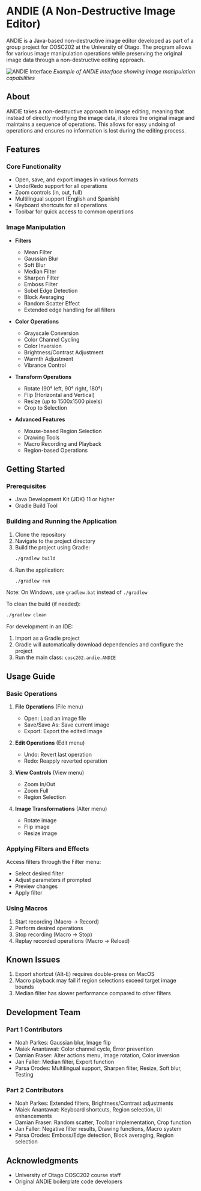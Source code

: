 # ANDIE (A Non-Destructive Image Editor)

ANDIE is a Java-based non-destructive image editor developed as part of a group project for COSC202 at the University of Otago. The program allows for various image manipulation operations while preserving the original image data through a non-destructive editing approach.

![ANDIE Interface](docs/example.png)
*Example of ANDIE interface showing image manipulation capabilities*

## About

ANDIE takes a non-destructive approach to image editing, meaning that instead of directly modifying the image data, it stores the original image and maintains a sequence of operations. This allows for easy undoing of operations and ensures no information is lost during the editing process.

## Features

### Core Functionality
- Open, save, and export images in various formats
- Undo/Redo support for all operations
- Zoom controls (in, out, full)
- Multilingual support (English and Spanish)
- Keyboard shortcuts for all operations
- Toolbar for quick access to common operations

### Image Manipulation
- **Filters**
  - Mean Filter
  - Gaussian Blur
  - Soft Blur
  - Median Filter
  - Sharpen Filter
  - Emboss Filter
  - Sobel Edge Detection
  - Block Averaging
  - Random Scatter Effect
  - Extended edge handling for all filters

- **Color Operations**
  - Grayscale Conversion
  - Color Channel Cycling
  - Color Inversion
  - Brightness/Contrast Adjustment
  - Warmth Adjustment
  - Vibrance Control

- **Transform Operations**
  - Rotate (90° left, 90° right, 180°)
  - Flip (Horizontal and Vertical)
  - Resize (up to 1500x1500 pixels)
  - Crop to Selection

- **Advanced Features**
  - Mouse-based Region Selection
  - Drawing Tools
  - Macro Recording and Playback
  - Region-based Operations

## Getting Started

### Prerequisites
- Java Development Kit (JDK) 11 or higher
- Gradle Build Tool

### Building and Running the Application
1. Clone the repository
2. Navigate to the project directory
3. Build the project using Gradle:
   ```bash
   ./gradlew build
   ```
4. Run the application:
   ```bash
   ./gradlew run
   ```

Note: On Windows, use `gradlew.bat` instead of `./gradlew`

To clean the build (if needed):
```bash
./gradlew clean
```

For development in an IDE:
1. Import as a Gradle project
2. Gradle will automatically download dependencies and configure the project
3. Run the main class: `cosc202.andie.ANDIE`

## Usage Guide

### Basic Operations
1. **File Operations** (File menu)
   - Open: Load an image file
   - Save/Save As: Save current image
   - Export: Export the edited image

2. **Edit Operations** (Edit menu)
   - Undo: Revert last operation
   - Redo: Reapply reverted operation

3. **View Controls** (View menu)
   - Zoom In/Out
   - Zoom Full
   - Region Selection

4. **Image Transformations** (Alter menu)
   - Rotate image
   - Flip image
   - Resize image

### Applying Filters and Effects
Access filters through the Filter menu:
- Select desired filter
- Adjust parameters if prompted
- Preview changes
- Apply filter

### Using Macros
1. Start recording (Macro → Record)
2. Perform desired operations
3. Stop recording (Macro → Stop)
4. Replay recorded operations (Macro → Reload)

## Known Issues
1. Export shortcut (Alt-E) requires double-press on MacOS
2. Macro playback may fail if region selections exceed target image bounds
3. Median filter has slower performance compared to other filters

## Development Team

### Part 1 Contributors
- Noah Parkes: Gaussian blur, Image flip
- Maiek Anantawat: Color channel cycle, Error prevention
- Damian Fraser: Alter actions menu, Image rotation, Color inversion
- Jan Faller: Median filter, Export function
- Parsa Orodes: Multilingual support, Sharpen filter, Resize, Soft blur, Testing

### Part 2 Contributors
- Noah Parkes: Extended filters, Brightness/Contrast adjustments
- Maiek Anantawat: Keyboard shortcuts, Region selection, UI enhancements
- Damian Fraser: Random scatter, Toolbar implementation, Crop function
- Jan Faller: Negative filter results, Drawing functions, Macro system
- Parsa Orodes: Emboss/Edge detection, Block averaging, Region selection

## Acknowledgments
- University of Otago COSC202 course staff
- Original ANDIE boilerplate code developers